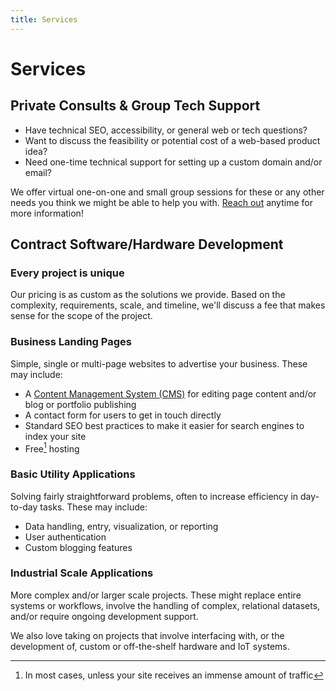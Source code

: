 ```yaml
---
title: Services
---
```


# Services

## Private Consults & Group Tech Support

- Have technical SEO, accessibility, or general web or tech questions?
- Want to discuss the feasibility or potential cost of a web-based product idea?
- Need one-time technical support for setting up a custom domain and/or email?

We offer virtual one-on-one and small group sessions for these or any other needs you think we might be able to help you with. [Reach out](/contact) anytime for more information!

## Contract Software/Hardware Development

### Every project is unique

Our pricing is as custom as the solutions we provide. Based on the complexity, requirements, scale, and timeline, we'll discuss a fee that makes sense for the scope of the project.

### Business Landing Pages

Simple, single or multi-page websites to advertise your business. These may include:

- A [Content Management System (CMS)](/about/#what-is-a-content-management-system-cms-and-does-my-website-need-one) for editing page content and/or blog or portfolio publishing
- A contact form for users to get in touch directly
- Standard SEO best practices to make it easier for search engines to index your site
- Free[^1] hosting

### Basic Utility Applications

Solving fairly straightforward problems, often to increase efficiency in day-to-day tasks. These may include:

- Data handling, entry, visualization, or reporting
- User authentication
- Custom blogging features

### Industrial Scale Applications

More complex and/or larger scale projects. These might replace entire systems or workflows, involve the handling of complex, relational datasets, and/or require ongoing development support.

We also love taking on projects that involve interfacing with, or the development of, custom or off-the-shelf hardware and IoT systems.

[^1]: In most cases, unless your site receives an immense amount of traffic
